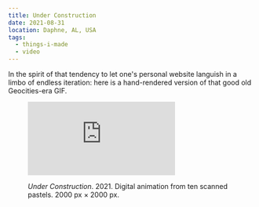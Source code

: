 ```yaml
---
title: Under Construction
date: 2021-08-31
location: Daphne, AL, USA
tags:
  - things-i-made
  - video
---
```

In the spirit of that tendency to let one's personal website languish in a limbo of endless iteration: here is a hand-rendered version of that good old Geocities-era GIF.

<figure class="align-none">
  <div class="ratio ratio--square">
    <iframe
        src="https://player.vimeo.com/video/543968889?loop=1&amp;autoplay=1&amp;muted=1"
        loading="lazy"
        frameborder="0"
        allow="autoplay; fullscreen"
        allowfullscreen></iframe>
  </div>
  <figcaption>
    <p><i>Under Construction</i>. 2021. Digital animation from ten scanned pastels. 2000 px × 2000 px.</p>
  </figcaption>
</figure>
